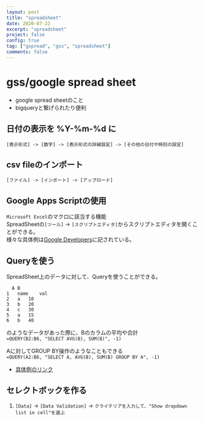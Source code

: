 ```yaml
---
layout: post
title: "spreadsheet"
date: 2020-07-22
excerpt: "spreadsheet"
project: false
config: true
tag: ["gspread", "gss", "spreadsheet"]
comments: false
---
```


# gss/google spread sheet
 - google spread sheetのこと
 - bigqueryと繋げられたり便利

## 日付の表示を %Y-%m-%d に

```
[表示形式] -> [数字] -> [表示形式の詳細設定] -> [その他の日付や時刻の設定]
```

## csv fileのインポート

```
[ファイル] -> [インポート] -> [アップロード]
```

## Google Apps Scriptの使用

`Microsoft Excel`のマクロに該当する機能  
SpreadSheetの`[ツール]` -> `[スクリプトエディタ]`からスクリプトエディタを開くことができる。  
様々な具体例は[Google Developers](https://developers.google.com/apps-script/guides/sheets)に記されている。 

## Queryを使う 

SpreadSheet上のデータに対して、Queryを使うことができる。  

```
  A	B
1	name	val
2	a	10
3	b	20
4	c	30
5	a	15
6	b	40
```

のようなデータがあった際に、Bのカラムの平均や合計  
`=QUERY(B2:B6, "SELECT AVG(B), SUM(B)", -1)`  

Aに対してGROUP BY操作のようなこともできる  
`=QUERY(A2:B6, "SELECT A, AVG(B), SUM(B) GROUP BY A", -1)`  

 - [具体例のリンク](https://docs.google.com/spreadsheets/d/1-5ZqObw858VAQ-NuYMB2Et21EfMEPPrJjxpZR-rD5DI/edit?usp=sharing)

## セレクトボックを作る
 1. `[Data]` -> `[Data Validation]` -> `クライテリアを入力して、"Show dropdown list in cell"を選ぶ`
